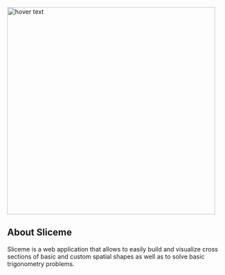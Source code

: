 <img src="https://github.com/leviathan117/sliceme/blob/master/SliceMe.png?raw=true" width="480" title="hover text">

## About Sliceme

Sliceme is a web application that allows to easily build and visualize cross sections of basic and custom spatial shapes as well as to solve basic trigonometry problems.

